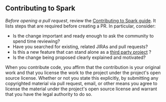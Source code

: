 ## Contributing to Spark


*Before opening a pull request*, review the 
[Contributing to Spark guide](http://spark.apache.org/contributing.html). 
It lists steps that are required before creating a PR. In particular, consider:

- Is the change important and ready enough to ask the community to spend time reviewing?
- Have you searched for existing, related JIRAs and pull requests?
- Is this a new feature that can stand alone as a [third party project](http://spark.apache.org/third-party-projects.html) ?
- Is the change being proposed clearly explained and motivated?

When you contribute code, you affirm that the contribution is your original work and that you 
license the work to the project under the project's open source license. Whether or not you 
state this explicitly, by submitting any copyrighted material via pull request, email, or 
other means you agree to license the material under the project's open source license and 
warrant that you have the legal authority to do so.
